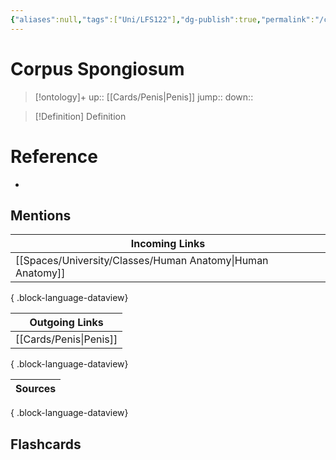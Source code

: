```yaml
---
{"aliases":null,"tags":["Uni/LFS122"],"dg-publish":true,"permalink":"/cards/corpus-spongiosum/","dgPassFrontmatter":true}
---
```


# Corpus Spongiosum

> [!ontology]+
> up:: [[Cards/Penis\|Penis]]
> jump:: 
> down:: 

> [!Definition] Definition

# Reference

- 

## Mentions

| Incoming Links                                                |
| ------------------------------------------------------------- |
| [[Spaces/University/Classes/Human Anatomy\|Human Anatomy]] |

{ .block-language-dataview}

| Outgoing Links            |
| ------------------------- |
| [[Cards/Penis\|Penis]] |

{ .block-language-dataview}

| Sources |
| ------- |

{ .block-language-dataview}

## Flashcards